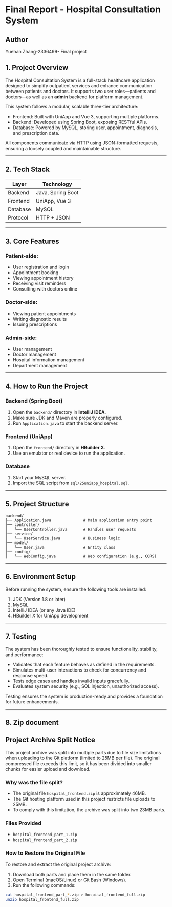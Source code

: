 # Final Report - Hospital Consultation System


## Author

Yuehan Zhang-2336499- Final project

## 1. Project Overview

The Hospital Consultation System is a full-stack healthcare application designed to simplify outpatient services and enhance communication between patients and doctors. It supports two user roles—patients and doctors—as well as an **admin** backend for platform management.

This system follows a modular, scalable three-tier architecture:

- Frontend: Built with UniApp and Vue 3, supporting multiple platforms.
- Backend: Developed using Spring Boot, exposing RESTful APIs.
- Database: Powered by MySQL, storing user, appointment, diagnosis, and prescription data.

All components communicate via HTTP using JSON-formatted requests, ensuring a loosely coupled and maintainable structure.

---

## 2. Tech Stack

| Layer       | Technology           |
|-------------|----------------------|
| Backend     | Java, Spring Boot    |
| Frontend    | UniApp, Vue 3        |
| Database    | MySQL                |
| Protocol    | HTTP + JSON          |

---

## 3. Core Features

### Patient-side:

- User registration and login
- Appointment booking
- Viewing appointment history
- Receiving visit reminders
- Consulting with doctors online

### Doctor-side:

- Viewing patient appointments
- Writing diagnostic results
- Issuing prescriptions

### Admin-side:

- User management
- Doctor management
- Hospital information management
- Department management

---

## 4. How to Run the Project

### Backend (Spring Boot)

1. Open the `backend/` directory in **IntelliJ IDEA**.
2. Make sure JDK and Maven are properly configured.
3. Run `Application.java` to start the backend server.

### Frontend (UniApp)

1. Open the `frontend/` directory in **HBuilder X**.
2. Use an emulator or real device to run the application.

### Database

1. Start your MySQL server.
2. Import the SQL script from `sql/25uniapp_hospital.sql`.

---

## 5. Project Structure

```
backend/
├── Application.java              # Main application entry point
├── controller/
│   └── UserController.java       # Handles user requests
├── service/
│   └── UserService.java          # Business logic
├── model/
│   └── User.java                 # Entity class
├── config/
│   └── WebConfig.java            # Web configuration (e.g., CORS)
```

---

## 6. Environment Setup

Before running the system, ensure the following tools are installed:

1. JDK (Version 1.8 or later)
2. MySQL
3. IntelliJ IDEA (or any Java IDE)
4. HBuilder X for UniApp development

---

## 7. Testing

The system has been thoroughly tested to ensure functionality, stability, and performance:

- Validates that each feature behaves as defined in the requirements.
- Simulates multi-user interactions to check for concurrency and response speed.
- Tests edge cases and handles invalid inputs gracefully.
- Evaluates system security (e.g., SQL injection, unauthorized access).

Testing ensures the system is production-ready and provides a foundation for future enhancements.

---

## 8. Zip document
## Project Archive Split Notice

This project archive was split into multiple parts due to file size limitations when uploading to the Git platform (limited to 25MB per file). The original compressed file exceeds this limit, so it has been divided into smaller chunks for easier upload and download.

### Why was the file split?

- The original file `hospital_frontend.zip` is approximately 46MB.
- The Git hosting platform used in this project restricts file uploads to 25MB.
- To comply with this limitation, the archive was split into two 23MB parts.

### Files Provided

- `hospital_frontend_part_1.zip`
- `hospital_frontend_part_2.zip`

### How to Restore the Original File

To restore and extract the original project archive:

1. Download both parts and place them in the same folder.
2. Open Terminal (macOS/Linux) or Git Bash (Windows).
3. Run the following commands:

```bash
cat hospital_frontend_part_*.zip > hospital_frontend_full.zip
unzip hospital_frontend_full.zip

